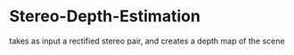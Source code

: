 # Stereo-Depth-Estimation

takes as input a rectified stereo pair, and creates a depth map of the scene
